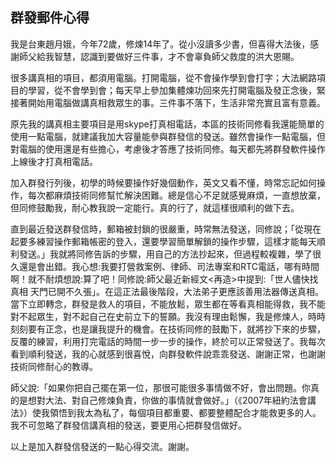 ## 群發郵件心得
我是台東趙月娥，今年72歲，修煉14年了。從小沒讀多少書，但喜得大法後，感謝師父給我智慧，認識到要做好三件事，才不會辜負師父救度的洪大恩賜。

很多講真相的項目，都須用電腦。打開電腦，從不會操作學到會打字；大法網路項目的學習，從不會學到會；每天早上參加集體煉功回來先打開電腦及發正念後，緊接著開始用電腦做講真相救眾生的事。三件事不落下，生活非常充實且富有意義。

原先我的講真相主要項目是用skype打真相電話，本區的技術同修看我還能簡單的使用一點電腦，就建議我加大容量能參與群發信的發送。雖然會操作一點電腦，但對電腦的使用還是有些擔心，考慮後才答應了技術同修。每天都先將群發軟件操作上線後才打真相電話。
    
加入群發行列後，初學的時候要操作好幾個動作，英文又看不懂，時常忘記如何操作，每次都麻煩技術同修幫忙解決困難。總是信心不足就感覺麻煩，一直想放棄，但同修鼓勵我，耐心教我說一定能行。真的行了，就這樣很順利的做下去。
    
直到最近發送群發信時，郵箱被封鎖的很嚴重，時常無法發送，同修說；「從現在起要多練習操作郵箱帳密的登入，還要學習簡單解鎖的操作步驟，這樣才能每天順利發送。」我就將同修告訴的步驟，用自己的方法抄起來，但過程較複雜，學了很久還是會出錯。我心想:我要打營救案例、律師、司法專案和RTC電話，哪有時間啊！就不耐煩想說:算了吧！同修說:師父最近新經文<再造>中提到:「世人儘快找真相 天門已開不久張」。在這正法最後階段，大法弟子更應該善用法器傳送真相。當下立即轉念，群發是救人的項目，不能放鬆，眾生都在等看真相能得救，我不能對不起眾生，對不起自己在史前立下的誓願。我沒有理由鬆懈，我是修煉人，時時刻刻要有正念，也是讓我提升的機會。在技術同修的鼓勵下，就將抄下來的步驟，反覆的練習，利用打完電話的時間一步一步的操作，終於可以正常發送了。我每次看到順利發送，我的心就感到很喜悅，向群發軟件說乖乖發送、謝謝正常，也謝謝技術同修耐心的教導。
    
師父說:「如果你把自己擺在第一位，那很可能很多事情做不好，會出問題。你真的是想對大法、對自己修煉負責，你做的事情就會做好。」（《2007年紐約法會講法》）使我領悟到我太為私了，每個項目都重要、都要整體配合才能救更多的人。我不可忽略了群發信講真相的發送，要更用心把群發信做好。

以上是加入群發信發送的一點心得交流。謝謝。
